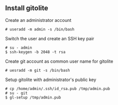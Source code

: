 

## Install gitolite

Create an administrator account

    # useradd -m admin -s /bin/bash

Switch the user and create an SSH key pair

    # su - admin
    $ ssh-keygen -b 2048 -t rsa

Create git account as common user name for gitolite
    
    # uesradd -m git -s /bin/bash

Setup gitolite with administrator's public key

    # cp /home/admin/.ssh/id_rsa.pub /tmp/admin.pub
    # su - git
    $ gl-setup /tmp/admin.pub



